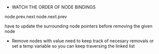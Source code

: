 - WATCH THE ORDER OF NODE BINDINGS

node.prev.next
node.next.prev

have to update the surrounding node pointers before removing the given node 


- Remove nodes with value need to keep track of necesary removals or set a temp variable so you can keep traversing the linked list 